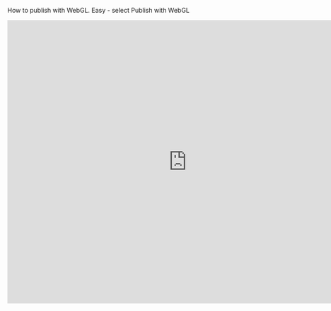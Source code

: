
How to publish with WebGL.
Easy - select Publish with WebGL

<iframe id='webgl_iframe' frameborder="0" allow="autoplay; fullscreen; vr" allowfullscreen="" allowvr=""
    mozallowfullscreen="true" src="https://play.unity3dusercontent.com/webgl/fe3dbf40-3b78-49df-b1e3-afdbd682be02?screenshot=false&embedType=embed"  width="810"
    height="640" onmousewheel="" webkitallowfullscreen="true"></iframe>

